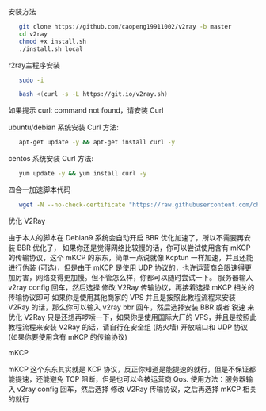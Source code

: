 安装方法

```bash
   git clone https://github.com/caopeng19911002/v2ray -b master
   cd v2ray
   chmod +x install.sh
   ./install.sh local
   ```

r2ray主程序安装

```bash
   sudo -i
   ```

```bash
   bash <(curl -s -L https://git.io/v2ray.sh)
   ```

如果提示 curl: command not found，请安装 Curl

ubuntu/debian 系统安装 Curl 方法: 

```bash
   apt-get update -y && apt-get install curl -y
   ```

centos 系统安装 Curl 方法: 

```bash
   yum update -y && yum install curl -y
   ```


四合一加速脚本代码

```bash
   wget -N --no-check-certificate "https://raw.githubusercontent.com/chiakge/Linux-NetSpeed/master/tcp.sh" && chmod +x tcp.sh && ./tcp.sh
   ```


优化 V2Ray

由于本人的脚本在 Debian9 系统会自动开启 BBR 优化加速了，所以不需要再安装 BBR 优化了，
如果你还是觉得网络比较慢的话，你可以尝试使用含有 mKCP 的传输协议，这个 mKCP 的东东，简单一点说就像 Kcptun 一样加速，并且还能进行伪装 (可选)，但是由于 mKCP 是使用 UDP 协议的，也许运营商会限速得更加厉害，网络变得更加慢。但不管怎么样，你都可以随时尝试一下。
服务器输入 v2ray config 回车，然后选择 修改 V2Ray 传输协议，再接着选择 mKCP 相关的传输协议即可
如果你是使用其他商家的 VPS 并且是按照此教程流程来安装 V2Ray 的话，那么你可以输入 v2ray bbr 回车，然后选择安装 BBR 或者 锐速 来优化 V2Ray
只是还想再啰嗦一下，如果你是使用国际大厂的 VPS，并且是按照此教程流程来安装 V2Ray 的话，请自行在安全组 (防火墙) 开放端口和 UDP 协议 (如果你要使用含有 mKCP 的传输协议)

mKCP

mKCP 这个东东其实就是 KCP 协议，反正你知道是能提速的就行，但是不保证都能提速，还能避免 TCP 阻断，但是也可以会被运营商 Qos.
使用方法：服务器输入 v2ray config 回车，然后选择 修改 V2Ray 传输协议，之后再选择 mKCP 相关的就行
